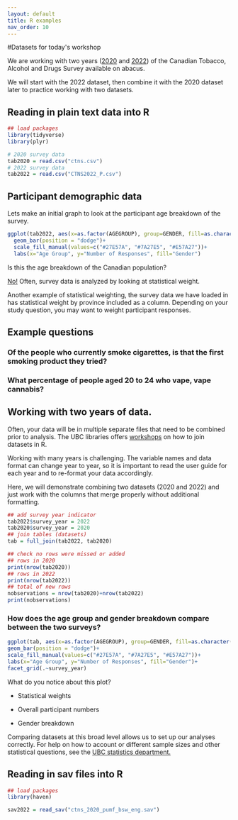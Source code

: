 ```yaml
---
layout: default
title: R examples
nav_order: 10
---
```


#Datasets for today's workshop

We are working with two years (<a href="https://hdl.handle.net/11272.1/AB2/UYC0Z8" target="_blank">2020</a> and <a href="https://hdl.handle.net/11272.1/AB2/PWWFK3" target="_blank">2022</a>) of the Canadian Tobacco, Alcohol and Drugs Survey available on abacus.

We will start with the 2022 dataset, then combine it with the 2020 dataset later to practice working with two datasets.

## Reading in plain text data into R

``` r
## load packages
library(tidyverse)
library(plyr)

# 2020 survey data
tab2020 = read.csv("ctns.csv")
# 2022 survey data
tab2022 = read.csv("CTNS2022_P.csv")
```

## Participant demographic data

Lets make an initial graph to look at the participant age breakdown of the survey.

``` r
ggplot(tab2022, aes(x=as.factor(AGEGROUP), group=GENDER, fill=as.character(GENDER)))+
  geom_bar(position = "dodge")+
  scale_fill_manual(values=c("#27E57A", "#7A27E5", "#E57A27"))+
  labs(x="Age Group", y="Number of Responses", fill="Gender")
```

Is this the age breakdown of the Canadian population?

<a href="https://publications.gc.ca/Collection/Statcan/96F0030X/96F0030XIE2001002.pdf" target="_blank">No!</a> Often, survey data is analyzed by looking at statistical weight.

Another example of statistical weighting, the survey data we have loaded in has statistical weight by province included as a column. Depending on your study question, you may want to weight participant responses.

## Example questions

### Of the people who currently smoke cigarettes, is that the first smoking product they tried?

### What percentage of people aged 20 to 24 who vape, vape cannabis?

## Working with two years of data.

Often, your data will be in multiple separate files that need to be combined prior to analysis. The UBC libraries offers <a href="https://ubc-library-rc.github.io/relational-data-r/" target="_blank">workshops</a> on how to join datasets in R.

Working with many years is challenging. The variable names and data format can change year to year, so it is important to read the user guide for each year and to re-format your data accordingly.

Here, we will demonstrate combining two datasets (2020 and 2022) and just work with the columns that merge properly without additional formatting.

```r
## add survey year indicator
tab2022$survey_year = 2022
tab2020$survey_year = 2020
## join tables (datasets)
tab = full_join(tab2022, tab2020)

## check no rows were missed or added
## rows in 2020
print(nrow(tab2020))
## rows in 2022
print(nrow(tab2022))
## total of new rows
nobservations = nrow(tab2020)+nrow(tab2022)
print(nobservations)

```

### How does the age group and gender breakdown compare between the two surveys?

```r
ggplot(tab, aes(x=as.factor(AGEGROUP), group=GENDER, fill=as.character(GENDER)))+
geom_bar(position = "dodge")+
scale_fill_manual(values=c("#27E57A", "#7A27E5", "#E57A27"))+
labs(x="Age Group", y="Number of Responses", fill="Gender")+
facet_grid(.~survey_year)

```

What do you notice about this plot?

-   Statistical weights

-   Overall participant numbers

-   Gender breakdown

Comparing datasets at this broad level allows us to set up our analyses correctly. For help on how to account or different sample sizes and other statistical questions, see the <a href="https://www.stat.ubc.ca/how-can-you-get-help-your-data" target="_blank">UBC statistics department.</a>

## Reading in sav files into R

``` r
## load packages
library(haven)

sav2022 = read_sav("ctns_2020_pumf_bsw_eng.sav")
```

### 
